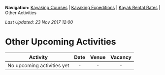 **Navigation:** [Kayaking Courses](index) &#124; [Kayaking Expeditions](expedition) &#124; [Kayak Rental Rates](rental) &#124; Other Activities

_Last Updated: 23 Nov 2017 12:00_
# Other Upcoming Activities

Activity | Date | Venue | Vacancy
:---:|:---:|:---:|:---:
No upcoming activities yet|-|-|- 

